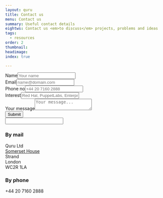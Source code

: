 ```yaml
---
layout: quru
title: Contact us
menu: Contact us
summary: Useful contact details
eightws: Contact us <em>to discuss</em> projects, problems and ideas
tags:
  - resources
order: 2
thumbnail:
headimage:
index: true

---
```


<div id="contact">
<form name="contacts" method="post" action="https://formspree.io/sales@quru.com" onsubmit="return emailform(this)" data-use-ajax="yes">
<div class="formline"><label for="realname">Name</label><input type="text" placeholder="Your name" maxlength="50" name="realname"/></div>
<div class="formline"><label for="email">Email</label><input type="email" placeholder="name@domain.com" name="email"/></div>
<div class="formline"><label for="phone">Phone no</label><input type="tel" placeholder="+44 20 7160 2888" name="phone"/></div>
<div class="formline"><label for="product">Interest</label><input type="product" placeholder="Red Hat, PuppetLabs, EnterpriseDB, Acronis, IBM, Quru Services..." maxlength="50" name="product"/></div>
<div class="formline"><label for="message">Your message</label><textarea name="message" placeholder="Your message..."></textarea></div>
<div class="formline"><input id="email_submit" type="submit" class="button" value="Submit" /></div>
<input type="hidden" name="_next" value="/thanks.html" />
<input type="hidden" name="_subject" value="Contact request from {{ page.url | remove_first: "/" | remove: ".html" }}" />
<input type="text" name="_gotcha" class="honeypot" />
<div class="formline" id="email_status"></div>
</form>
</div>

<h3>By mail</h3>
<p>Quru Ltd<br/>
<a href="http://www.somersethouse.org.uk/" target="_new">Somerset House</a><br/>
Strand<br/>
London<br/>
WC2R 1LA</p>

<h3>By phone</h3>
<p>+44 20 7160 2888</p>
